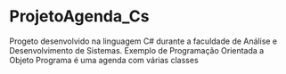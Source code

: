 # ProjetoAgenda_Cs
Progeto desenvolvido na linguagem C# durante a faculdade de Análise e Desenvolvimento de Sistemas.
Exemplo de Programação Orientada a Objeto
Programa é uma agenda com várias classes
